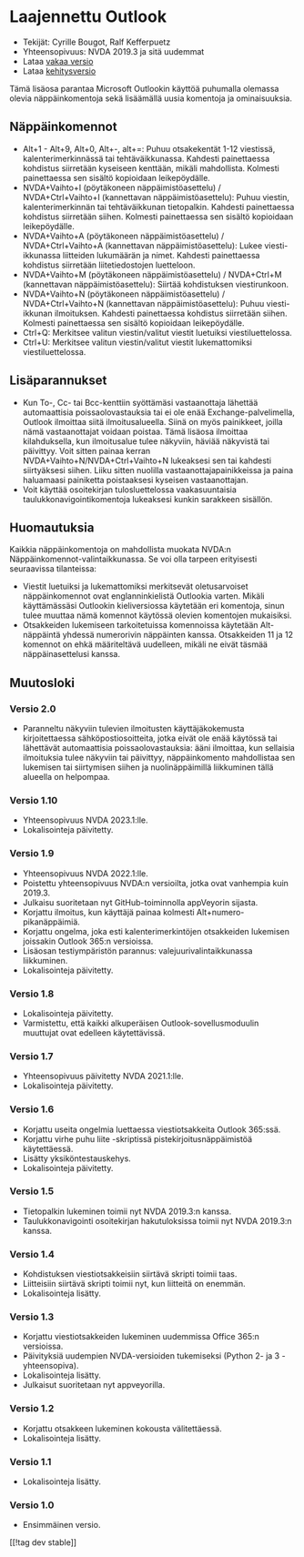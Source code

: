 # Laajennettu Outlook #

* Tekijät: Cyrille Bougot, Ralf Kefferpuetz
* Yhteensopivuus: NVDA 2019.3 ja sitä uudemmat
* Lataa [vakaa versio][1]
* Lataa [kehitysversio][2]

Tämä lisäosa parantaa Microsoft Outlookin käyttöä puhumalla olemassa olevia
näppäinkomentoja sekä lisäämällä uusia komentoja ja ominaisuuksia.

## Näppäinkomennot

* Alt+1 - Alt+9, Alt+0, Alt+-, alt+=: Puhuu otsakekentät 1-12 viestissä,
  kalenterimerkinnässä tai tehtäväikkunassa. Kahdesti painettaessa kohdistus
  siirretään kyseiseen kenttään, mikäli mahdollista. Kolmesti painettaessa
  sen sisältö kopioidaan leikepöydälle.
* NVDA+Vaihto+I (pöytäkoneen näppäimistöasettelu) / NVDA+Ctrl+Vaihto+I
  (kannettavan näppäimistöasettelu): Puhuu viestin, kalenterimerkinnän tai
  tehtäväikkunan tietopalkin. Kahdesti painettaessa kohdistus siirretään
  siihen. Kolmesti painettaessa sen sisältö kopioidaan leikepöydälle.
* NVDA+Vaihto+A (pöytäkoneen näppäimistöasettelu) / NVDA+Ctrl+Vaihto+A
  (kannettavan näppäimistöasettelu): Lukee viesti-ikkunassa liitteiden
  lukumäärän ja nimet. Kahdesti painettaessa kohdistus siirretään
  liitetiedostojen luetteloon.
* NVDA+Vaihto+M (pöytäkoneen näppäimistöasettelu) / NVDA+Ctrl+M (kannettavan
  näppäimistöasettelu): Siirtää kohdistuksen viestirunkoon.
* NVDA+Vaihto+N (pöytäkoneen näppäimistöasettelu) / NVDA+Ctrl+Vaihto+N
  (kannettavan näppäimistöasettelu): Puhuu viesti-ikkunan
  ilmoituksen. Kahdesti painettaessa kohdistus siirretään siihen. Kolmesti
  painettaessa sen sisältö kopioidaan leikepöydälle.
* Ctrl+Q: Merkitsee valitun viestin/valitut viestit luetuiksi
  viestiluettelossa.
* Ctrl+U: Merkitsee valitun viestin/valitut viestit lukemattomiksi
  viestiluettelossa.

## Lisäparannukset

* Kun To-, Cc- tai Bcc-kenttiin syöttämäsi vastaanottaja lähettää
  automaattisia poissaolovastauksia tai ei ole enää Exchange-palvelimella,
  Outlook ilmoittaa siitä ilmoitusalueella. Siinä on myös painikkeet, joilla
  nämä vastaanottajat voidaan poistaa. Tämä lisäosa ilmoittaa kilahduksella,
  kun ilmoitusalue tulee näkyviin, häviää näkyvistä tai päivittyy. Voit
  sitten painaa kerran NVDA+Vaihto+N/NVDA+Ctrl+Vaihto+N lukeaksesi sen tai
  kahdesti siirtyäksesi siihen. Liiku sitten nuolilla
  vastaanottajapainikkeissa ja paina haluamaasi painiketta poistaaksesi
  kyseisen vastaanottajan.
* Voit käyttää osoitekirjan tulosluettelossa vaakasuuntaisia
  taulukkonavigointikomentoja lukeaksesi kunkin sarakkeen sisällön.
  
## Huomautuksia

Kaikkia näppäinkomentoja on mahdollista muokata NVDA:n
Näppäinkomennot-valintaikkunassa. Se voi olla tarpeen erityisesti
seuraavissa tilanteissa:

* Viestit luetuiksi ja lukemattomiksi merkitsevät oletusarvoiset
  näppäinkomennot ovat englanninkielistä Outlookia varten. Mikäli
  käyttämässäsi Outlookin kieliversiossa käytetään eri komentoja, sinun
  tulee muuttaa nämä komennot käytössä olevien komentojen mukaisiksi.
* Otsakkeiden lukemiseen tarkoitetuissa komennoissa käytetään Alt-näppäintä
  yhdessä numerorivin näppäinten kanssa. Otsakkeiden 11 ja 12 komennot on
  ehkä määriteltävä uudelleen, mikäli ne eivät täsmää näppäinasettelusi
  kanssa.

## Muutosloki

### Versio 2.0

* Paranneltu näkyviin tulevien ilmoitusten käyttäjäkokemusta kirjoitettaessa
  sähköpostiosoitteita, jotka eivät ole enää käytössä tai lähettävät
  automaattisia poissaolovastauksia: ääni ilmoittaa, kun sellaisia
  ilmoituksia tulee näkyviin tai päivittyy, näppäinkomento mahdollistaa sen
  lukemisen tai siirtymisen siihen ja nuolinäppäimillä liikkuminen tällä
  alueella on helpompaa.

### Versio 1.10

* Yhteensopivuus NVDA 2023.1:lle.
* Lokalisointeja päivitetty.

### Versio 1.9

* Yhteensopivuus NVDA 2022.1:lle.
* Poistettu yhteensopivuus NVDA:n versioilta, jotka ovat vanhempia kuin
  2019.3.
* Julkaisu suoritetaan nyt GitHub-toiminnolla appVeyorin sijasta.
* Korjattu ilmoitus, kun käyttäjä painaa kolmesti Alt+numero-pikanäppäimiä.
* Korjattu ongelma, joka esti kalenterimerkintöjen otsakkeiden lukemisen
  joissakin Outlook 365:n versioissa.
* Lisäosan testiympäristön parannus: valejuurivalintaikkunassa liikkuminen.
* Lokalisointeja päivitetty.

### Versio 1.8

* Lokalisointeja päivitetty.
* Varmistettu, että kaikki alkuperäisen Outlook-sovellusmoduulin muuttujat
  ovat edelleen käytettävissä.

### Versio 1.7

* Yhteensopivuus päivitetty NVDA 2021.1:lle.
* Lokalisointeja päivitetty.

### Versio 1.6

* Korjattu useita ongelmia luettaessa viestiotsakkeita Outlook 365:ssä.
* Korjattu virhe  puhu liite -skriptissä pistekirjoitusnäppäimistöä
  käytettäessä.
* Lisätty yksiköntestauskehys.
* Lokalisointeja päivitetty.

### Versio 1.5

* Tietopalkin lukeminen toimii nyt NVDA 2019.3:n kanssa.
* Taulukkonavigointi osoitekirjan hakutuloksissa toimii nyt NVDA 2019.3:n
  kanssa.

### Versio 1.4

* Kohdistuksen viestiotsakkeisiin siirtävä skripti toimii taas.
* Liitteisiin siirtävä skripti toimii nyt, kun liitteitä on enemmän.
* Lokalisointeja lisätty.

### Versio 1.3

* Korjattu viestiotsakkeiden lukeminen uudemmissa Office 365:n versioissa.
* Päivityksiä uudempien NVDA-versioiden tukemiseksi (Python 2- ja 3
  -yhteensopiva).
* Lokalisointeja lisätty.
* Julkaisut suoritetaan nyt appveyorilla.

### Versio 1.2

* Korjattu otsakkeen lukeminen kokousta välitettäessä.
* Lokalisointeja lisätty.

### Versio 1.1

* Lokalisointeja lisätty.

### Versio 1.0

* Ensimmäinen versio.

[[!tag dev stable]]

[1]: https://addons.nvda-project.org/files/get.php?file=outlookextended

[2]: https://addons.nvda-project.org/files/get.php?file=outlookextended-dev
